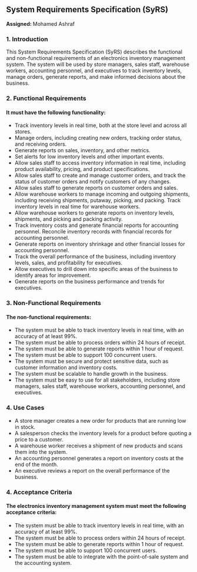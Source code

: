 ## System Requirements Specification (SyRS)
<b> Assigned: </b> Mohamed Ashraf

### 1. Introduction

<p> This System Requirements Specification (SyRS) describes the functional and non-functional requirements of an electronics inventory management system. The system will be used by store managers, sales staff, warehouse workers, accounting personnel, and executives to track inventory levels, manage orders, generate reports, and make informed decisions about the business.

### 2. Functional Requirements

#### It must have the following functionality:

- Track inventory levels in real time, both at the store level and across all stores.
- Manage orders, including creating new orders, tracking order status, and receiving orders.
- Generate reports on sales, inventory, and other metrics.
- Set alerts for low inventory levels and other important events.
- Allow sales staff to access inventory information in real time, including product availability, pricing, and product specifications.
- Allow sales staff to create and manage customer orders, and track the status of customer orders and notify customers of any changes.
- Allow sales staff to generate reports on customer orders and sales.
- Allow warehouse workers to manage incoming and outgoing shipments, including receiving shipments, putaway, picking, and packing.
Track inventory levels in real time for warehouse workers.
- Allow warehouse workers to generate reports on inventory levels, shipments, and picking and packing activity.
- Track inventory costs and generate financial reports for accounting personnel.
Reconcile inventory records with financial records for accounting personnel.
- Generate reports on inventory shrinkage and other financial losses for accounting personnel.
- Track the overall performance of the business, including inventory levels, sales, and profitability for executives.
- Allow executives to drill down into specific areas of the business to identify areas for improvement.
- Generate reports on the business performance and trends for executives.

### 3. Non-Functional Requirements

#### The non-functional requirements:

- The system must be able to track inventory levels in real time, with an accuracy of at least 99%.
- The system must be able to process orders within 24 hours of receipt.
- The system must be able to generate reports within 1 hour of request.
- The system must be able to support 100 concurrent users.
- The system must be secure and protect sensitive data, such as customer information and inventory costs.
- The system must be scalable to handle growth in the business.
- The system must be easy to use for all stakeholders, including store managers, sales staff, warehouse workers, accounting personnel, and executives.

### 4. Use Cases

- A store manager creates a new order for products that are running low in stock.
- A salesperson checks the inventory levels for a product before quoting a price to a customer.
- A warehouse worker receives a shipment of new products and scans them into the system.
- An accounting personnel generates a report on inventory costs at the end of the month.
- An executive reviews a report on the overall performance of the business.

### 4. Acceptance Criteria

#### The electronics inventory management system must meet the following acceptance criteria:

- The system must be able to track inventory levels in real time, with an accuracy of at least 99%.
- The system must be able to process orders within 24 hours of receipt.
- The system must be able to generate reports within 1 hour of request.
- The system must be able to support 100 concurrent users.
- The system must be able to integrate with the point-of-sale system and the accounting system.

